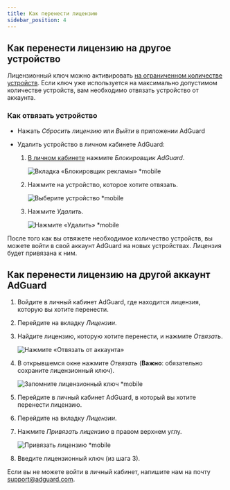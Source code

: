 ```yaml
---
title: Как перенести лицензию
sidebar_position: 4
---
```


## Как перенести лицензию на другое устройство

Лицензионный ключ можно активировать [на ограниченном количестве устройств](../what-is). Если ключ уже используется на максимально допустимом количестве устройств, вам необходимо отвязать устройство от аккаунта.

### Как отвязать устройство

- Нажать *Сбросить лицензию* или *Выйти* в приложении AdGuard

- Удалить устройство в личном кабинете AdGuard:
    1. [В личном кабинете](https://my.adguard.com/) нажмите *Блокировщик AdGuard*.

        ![Вкладка «Блокировщик рекламы» *mobile](https://cdn.adtidy.org/content/kb/ad_blocker/general/newaccount-unbind-device-0.png)

    1. Нажмите на устройство, которое хотите отвязать.

        ![Выберите устройство *mobile](https://cdn.adtidy.org/content/kb/ad_blocker/general/newaccount-unbind-device-1.png)

    1. Нажмите *Удалить*.

        ![Нажмите «Удалить» *mobile](https://cdn.adtidy.org/content/kb/ad_blocker/general/newaccount-unbind-device-2.png)

После того как вы отвяжете необходимое количество устройств, вы можете войти в свой аккаунт AdGuard на новых устройствах. Лицензия будет привязана к ним.

## Как перенести лицензию на другой аккаунт AdGuard

1. Войдите в личный кабинет AdGuard, где находится лицензия, которую вы хотите перенести.

1. Перейдите на вкладку *Лицензии*.

1. Найдите лицензию, которую хотите перенести, и нажмите *Отвязать*.

    ![Нажмите «Отвязать от аккаунта»](https://cdn.adtidy.org/content/kb/ad_blocker/general/newaccount-transfer-to-account.png)

1. В открывшемся окне нажмите *Отвязать* (**Важно**: обязательно сохраните лицензионный ключ).

    ![Запомните лицензионный ключ *mobile](https://cdn.adtidy.org/content/kb/ad_blocker/general/newaccount-transfer-to-account-1.png)

1. Перейдите в личный кабинет AdGuard, в который вы хотите перенести лицензию.

1. Перейдите на вкладку *Лицензии*.

1. Нажмите *Привязать лицензию* в правом верхнем углу.

    ![Привязать лицензию *mobile](https://cdn.adtidy.org/content/kb/ad_blocker/general/newaccount-transfer-to-account-2.png)

1. Введите лицензионный ключ (из шага 3).

Если вы не можете войти в личный кабинет, напишите нам на почту support@adguard.com.
